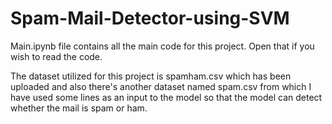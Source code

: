 # Spam-Mail-Detector-using-SVM

Main.ipynb file contains all the main code for this project. Open that if you wish to read the code.

The dataset utilized for this project is spamham.csv which has been uploaded and also there's another dataset named spam.csv from which I have used some lines as an input to the model so that the model can detect whether the mail is spam or ham.
